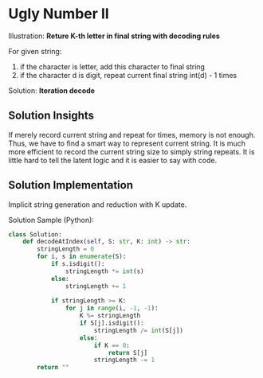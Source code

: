 # Ugly Number II

Illustration: **Reture K-th letter in final string with decoding rules**

For given string:
1. if the character is letter, add this character to final string
2. if the character d is digit, repeat current final string int(d) - 1 times

Solution: **Iteration decode**

## Solution Insights 
If merely record current string and repeat for times, memory is not enough. Thus, we have to find a smart way to represent current string. It is much more efficient to record the current string size to simply string repeats. It is little hard to tell the latent logic and it is easier to say with code. 

## Solution Implementation
Implicit string generation and reduction with K update.

Solution Sample (Python):
```python
class Solution:
    def decodeAtIndex(self, S: str, K: int) -> str:
        stringLength = 0
        for i, s in enumerate(S):
            if s.isdigit():
                stringLength *= int(s)
            else:
                stringLength += 1
            
            if stringLength >= K:
                for j in range(i, -1, -1):
                    K %= stringLength
                    if S[j].isdigit():
                        stringLength /= int(S[j])
                    else:
                        if K == 0:
                            return S[j]
                        stringLength -= 1
        return ""
```